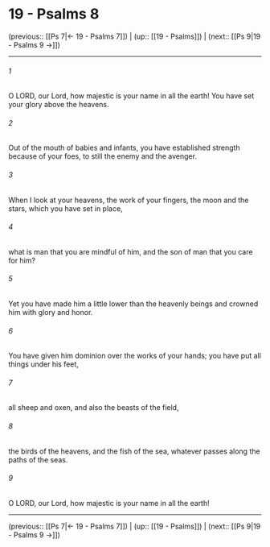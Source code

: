 # 19 - Psalms 8

(previous:: [[Ps 7|← 19 - Psalms 7]]) | (up:: [[19 - Psalms]]) | (next:: [[Ps 9|19 - Psalms 9 →]])

***


###### 1 
O LORD, our Lord, how majestic is your name in all the earth! You have set your glory above the heavens. 

###### 2 
Out of the mouth of babies and infants, you have established strength because of your foes, to still the enemy and the avenger. 

###### 3 
When I look at your heavens, the work of your fingers, the moon and the stars, which you have set in place, 

###### 4 
what is man that you are mindful of him, and the son of man that you care for him? 

###### 5 
Yet you have made him a little lower than the heavenly beings and crowned him with glory and honor. 

###### 6 
You have given him dominion over the works of your hands; you have put all things under his feet, 

###### 7 
all sheep and oxen, and also the beasts of the field, 

###### 8 
the birds of the heavens, and the fish of the sea, whatever passes along the paths of the seas. 

###### 9 
O LORD, our Lord, how majestic is your name in all the earth!

***

(previous:: [[Ps 7|← 19 - Psalms 7]]) | (up:: [[19 - Psalms]]) | (next:: [[Ps 9|19 - Psalms 9 →]])
